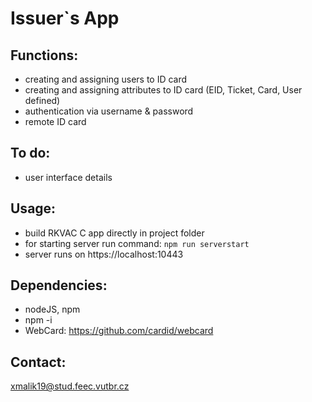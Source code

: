 # Issuer`s App

## Functions:
- creating and assigning users to ID card
- creating and assigning attributes to ID card (EID, Ticket, Card, User defined)
- authentication via username & password
- remote ID card

## To do:
- user interface details

## Usage:
- build RKVAC C app directly in project folder
- for starting server run command:
  `npm run serverstart`
- server runs on https://localhost:10443

## Dependencies:
- nodeJS, npm
- npm -i
- WebCard: https://github.com/cardid/webcard

## Contact:
xmalik19@stud.feec.vutbr.cz
